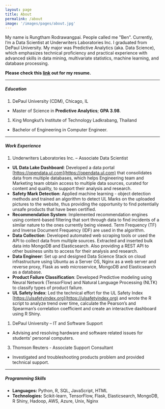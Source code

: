 ```yaml
---
layout: page
title: About
permalink: /about
image: '/images/pages/about.jpg'
---
```


My name is Rungtham Rodrawangpai. People called me "Ben". Currently, I’m a Data Scientist at Underwriters Laboratories Inc. I graduated from DePaul University. My major was Predictive Analytics (aka. Data Science), which emphasizes technical proficiency and practical experience with advanced skills in data mining, multivariate statistics, machine learning, and database processing. 

**Please check this [link](resume.pdf) out for my resume.**

***

##### Education

1. DePaul University (CDM), Chicago, IL 
* Master of Science in **Predictive Analytics**; **GPA 3.98**.

1. King Mongkut’s Institute of Technology Ladkrabang, Thailand
* Bachelor of Engineering in Computer Engineer.

---

                 
##### Work Experience #####

1. Underwriters Laboratories Inc. – Associate Data Scientist
* **UL Data Lake Dashboard**: Developed a data portal [https://opendata.ul.com](https://opendata.ul.com) that consolidates data from multiple databases, which helps Engineering team and Marketing team obtain access to multiple data sources, curated for content and quality, to support their analysis and research.
* **Safety Mark Detection**: Applied machine learning - object detection methods and trained an algorithm to detect UL Marks on the uploaded pictures to the website, thus providing the opportunity to find potentially unsafe products that have been certified.
* **Recommendation System**: Implemented recommendation engines using content-based filtering that sort through data to find incidents of a similar nature to the ones currently being viewed. Term Frequency (TF) and Inverse Document Frequency (IDF) are used in the algorithm.
* **Data Collection**: Developed automated web scraping tools or used the API to collect data from multiple sources. Extracted and inserted bulk data into MongoDB and Elasticsearch. Also providing a REST API to other business units to access for their analysis and research.
* **Data Engineer**: Set up and designed Data Science Stack on cloud infrastructure using Ubuntu as a Server OS, Nginx as a web server and reverse proxy, Flask as web microservice, MongoDB and Elasticsearch as a database.
* **Product Failure Classification**: Developed Predictive modeling using Neural Network (TensorFlow) and Natural Language Processing (NLTK) to classify types of product failure.
* **UL Safety Index**: Led the technical effort for the UL Safety Index [https://ulsafetyindex.org](https://ulsafetyindex.org) and wrote the R script to analyze trend over time, calculate the Pearson’s and Spearman’s correlation coefficient and create an interactive dashboard using R Shiny.

1. DePaul University – IT and Software Support
* Advising and resolving hardware and software related issues for students’ personal
computers.

3. Thomson Reuters - Associate Support Consultant
* Investigated and troubleshooting products problem and provided technical support.

---

##### Programming Skills #####
* **Languages:** Python, R, SQL, JavaScript, HTML
* **Technologies:** Scikit-learn, TensorFlow, Flask, Elasticsearch, MongoDB, R Shiny, Hadoop, AWS, Azure, Unix, Nginx
